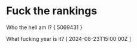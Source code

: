 # Fuck the rankings

Who the hell am I?
{ 5069431 }

What fucking year is it?
[ 2024-08-23T15:00:00Z ]
